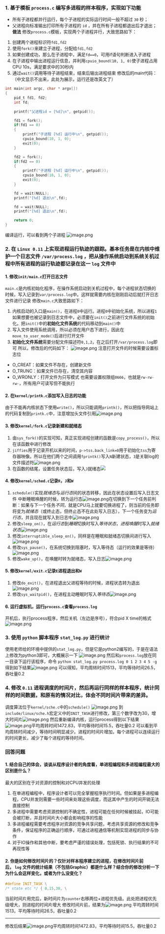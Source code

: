 ### 1. 基于模板 `process.c` 编写多进程的样本程序，实现如下功能
- 所有子进程都并行运行，每个子进程的实际运行时间一般不超过 `30` 秒；
- 父进程向标准输出打印所有子进程的 `id` ，并在所有子进程都退出后才退出；
**做法**
修改`process.c`模板，实现两个子进程并行，大致思路如下：
1. 创建两个进程标识符`fd1,fd2`
2. 使用`fork()`来建立子进程，分配给`fd1,fd2`
3. 如果创建成功，那么在子进程中，满足`fd==0`，可用if语句判断进入子进程
4. 在子进程中输出进程运行信息，并利用`cpuio_bound(10, 1, 0)`使子进程占用CPU 10s，满足要求中的30秒内
5. 通过`wait()`调用等待子进程结束，结束后输出进程结束
修改后的main代码：（中文显示不出来，此处为展示，运行还是改英文了）
```c
int main(int argc, char * argv[])
{
	pid_t fd1, fd2;
	int fd;
	
	printf("父进程id = [%d]\n", getpid());

	fd1 = fork();
	if(fd1 == 0)
	{
		printf("子进程 [%d] 运行中\n", getpid());
		cpuio_bound(10, 1, 0);
		exit(0);
	}

	fd2 = fork();
	if(fd2 == 0)
	{
		printf("子进程 [%d] 运行中\n", getpid());
		cpuio_bound(10, 1, 0);
		exit(0);
	}

	fd = wait(NULL);
	printf("[%d] 退出\n",fd);

	fd = wait(NULL);
	printf("[%d] 退出\n",fd);

	return 0;
}
```
编译运行，可以看到两个子进程
![image.png](https://s2.loli.net/2025/01/04/ufOE5K8tc6qrhUb.png)
### 2. 在 `Linux 0.11` 上实现进程运行轨迹的跟踪。基本任务是在内核中维护一个日志文件 `/var/process.log` ，把从操作系统启动到系统关机过程中所有进程的运行轨迹都记录在这一 `log` 文件中
#### 1. 修改`init/main.c`打开日志文件
`main.c`是内核初始化程序，在操作系统启动到关机过程中，每个进程状态切换的时候，写入记录到`var/process.log`中。这样就需要内核在刚刚启动后就打开日志文件进行记录
修改`main.c`大致思路如下：
1. 内核启动的入口是`main()`，在进程`0`中运行。进程`0`中初始化系统，所以进程`1`如果想要也被记录到日志文件中，必须要在`init()`之前进行文件系统的初始化。把`init()`中的**初始化文件系统**的代码移动到`main()`中
2. 写入文件使用系统调用，所以必须在用户态下进行，因此在`move_to_user_mode()`后进行打开文件
3. **初始化文件系统**需要分配文件描述符`0,1,2`，在之后打开`/var/process.log`即可
所以，修改后的代码如下：
![image.png](https://s2.loli.net/2025/01/04/qB4rohwz7Hg3xvR.png)
注意打开文件的时候需要设置标志位
- O_CREAT：如果文件不存在，创建新文件
- O_TRUNC：如果文件已存在，清空其内容
- O_WRONLY：打开文件为只写模式
也需要设置权限组`0666`，也就是`rw-rw-rw-`，所有用户可读写但不能执行
#### 2. 在`kernel/printk.c`添加写入日志的功能
由于不能再内核状态下使用`write()`，所以只能调用`printk()`，所以把指导网站上的代码复制到`printk.c`中，注意增加头文件引用![image.png](https://s2.loli.net/2025/01/05/b4Za562RWKevFTd.png)
#### 3. 修改`kernel/fork.c`记录新建和就绪态
1. 由`sys_fork()`的实现可知，真正实现进程创建的函数是`copy_process()`，所以在该函数中进行修改
2. `jiffies`用于记录开机以来的时间，`p->tss.back_link=0`用于初始化`tss`为寄存器映像。所以在他们两个之间调用`fprintk()`写入`N`新建状态，`3`是关联log的文件描述符![image.png](https://s2.loli.net/2025/01/04/qNBJxl8MzQZS7oT.png)
3. 在函数的结尾，设置任务状态后，写入`J`就绪态![](https://s2.loli.net/2025/01/04/rzJCaVFfTcmkBsv.png)
#### 4. 修改`kernel/sched.c`记录`R`，`J`和`W`
1. `schedule()`实现*就绪态*与*运行态*间的状态转移，因此在状态设置后写入日志文件
   中断睡眠唤醒的时候，转为运行态![image.png](https://s2.loli.net/2025/01/04/axAS9DgmeNEPs5h.png)在切换到下一个任务前判断：如果与下一个任务*不同*，就是CPU马上就要切换进程了，则当前的任务即将变为*就绪态*（或终止态，但终止态不在此处写入日志），下一个任务变为*运行态*，并且现在就写入到日志中![image.png](https://s2.loli.net/2025/01/04/4qazGw2XW6f3rkx.png)
2. 修改`sleep_on()`，在*运行态*到*睡眠*切换时写入*等待状态*，*进程唤醒*时写入*就绪状态*![image.png](https://s2.loli.net/2025/01/04/mLEDJcZGvzikUN2.png)
3. 修改`interruptible_sleep_on()`，同样是在睡眠和就绪态切换间进行写入![image.png](https://s2.loli.net/2025/01/04/IYzfgCXdQH9GJek.png)
4. 修改`sys_pause()`，在系统切换到阻塞时，写入等待态（运行的效果是等待）![image.png](https://s2.loli.net/2025/01/04/YTL19Z8cBj4euEX.png)
5. 修改`wake_up()`，在唤醒时转为就绪态，写入日志![image.png](https://s2.loli.net/2025/01/04/InuFtjvLaT8wRcW.png)
#### 5. 修改`kernel/exit.c`记录`E`进程退出和`W`
1. 修改`do_exit()`，在进程退出父进程等待的时候，进程状态转为退出![image.png](https://s2.loli.net/2025/01/04/YoS9jMJ3erQGDEV.png)
2. 修改`sys_waitpid()`，在进程主动睡眠时写入*等待态*![image.png](https://s2.loli.net/2025/01/04/CcJoMs3KgYRxm96.png)
#### 6. 运行虚拟机，运行`process.c`查看`process.log`
开机后，执行process程序，然后关机（左边是序号），符合pid X time的格式
![image.png](https://s2.loli.net/2025/01/05/OPRMGa9ATN6DfUl.png)
### 3. 使用 `python` 脚本程序 `stat_log.py` 进行统计
使用老师给的环境中提供的`stat_log.py`，但是它是python2编写的，于是在语法上修改为python3即可，大概展示一下
![image.png](https://s2.loli.net/2025/01/05/AYRgdX8STsWqoLJ.png)
然后和`process.log`放在同一目录下运行该程序，命令
`python stat_log.py process.log 0 1 2 3 4 5 -g`
得到如下结果![image.png](https://s2.loli.net/2025/01/05/nVDecuEbhaWtwFO.png)
可以得知，平均周转时间1513，平均等待时间26.5，吞吐量0.2
### 4. 修改 `0.11` 进程调度的时间片，然后再运行同样的样本程序，统计同样的时间数据，和原有的情况对比，体会不同时间片带来的差异。
调度算法位于`kernel/sche.c`中的`schedule()`
![image.png](https://s2.loli.net/2025/01/06/iAT1QhlXg5P9psu.png)
到`include/linux/sche.h`宏定义中的`INIT_TASK`进行修改，第三个数字改为30，增大时间片![image.png](https://s2.loli.net/2025/01/06/MOFLmxslr4qabVD.png)
然后重新编译内核，运行process得到以下结果![image.png](https://s2.loli.net/2025/01/06/VzWu7HR1mTgEPkO.png)平均周转时间1472.83，平均等待时间15.5，吞吐量0.2
可以看到平均周转时间减少，等待时间明显减少。进程的时间片增加，每个进程可以连续运行的时间更长，减少了每个进程的等待时间。
### 回答问题
#### 1. 结合自己的体会，谈谈从程序设计者的角度看，单进程编程和多进程编程最大的区别是什么？
最大的区别在于对资源的控制和对CPU并发的处理
1. 在单进程编程中，程序设计者可以完全掌握程序执行时间。但如果是多进程编程，CPU并发则需要一些时间来处理这些调度，而这其中产生的时间开销无法直接控制
2. 多进程中需要考虑资源控制的不确定性，进程可能在任何时候被挂起，IO可能会被打断，并且时间片大小都会影响程序的性能
3. 多进程编程需要考虑程序对资源的竞争共享问题，考虑共享资源的修改和竞争条件，保证程序的正确运行顺序，可通过进程通信等机制实现进程的同步与协作
4. 对于IO操作和其他中断，要考虑严谨的错误处理，包括死锁、执行结果的不可再现性等
#### 2. 你是如何修改时间片的？仅针对样本程序建立的进程，在修改时间片前后， `log` 文件的统计结果（不包括Graphic）都是什么样？结合你的修改分析一下为什么会这样变化，或者为什么没变化？
```c
#define INIT_TASK \
/* state etc */	{ 0,15,30, \
```
当前时间片用完后，新时间片为`counter`右移两位+进程优先级。此处把进程优先级增大，则进程的时间片增大
修改时间片前，结果为![image.png](https://s2.loli.net/2025/01/05/nVDecuEbhaWtwFO.png)
平均周转时间1513，平均等待时间26.5，吞吐量0.2

--- 
修改后结果![image.png](https://s2.loli.net/2025/01/06/VzWu7HR1mTgEPkO.png)平均周转时间1472.83，平均等待时间15.5，吞吐量0.2
